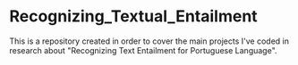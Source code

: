 # Recognizing_Textual_Entailment
This is a repository created in order to cover the main projects I've coded in research about "Recognizing Text Entailment for Portuguese Language".
